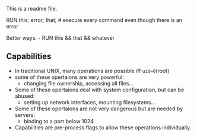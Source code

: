 This is a readme file.

RUN this; error; that; # execute every command even though there is an error

Better ways: 
    - RUN this && that && whatever

## Capabilities 
- In traditional UNIX, many operations are possible iff `uid=0`(root)
- some of these opertaions are very powerful:
    - changing file ownership, accessing all files...
- Some of these opertaions deal with system configuration, but can be abused:
    - setting up network interfaces, mounting filesystems...
- Some of these opertaions are not very dangerous but are needed by servers:
    - binding to a port below 1024
- Capabilities are pre-process flags to allow these operations individually.
